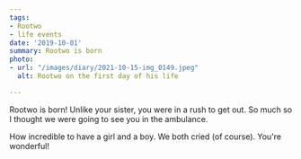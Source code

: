 ```yaml
---
tags:
- Rootwo
- life events
date: '2019-10-01'
summary: Rootwo is born
photo:
- url: "/images/diary/2021-10-15-img_0149.jpeg"
  alt: Rootwo on the first day of his life

---
```

Rootwo is born! Unlike your sister, you were in a rush to get out. So much so I thought we were going to see you in the ambulance. 

How incredible to have a girl and a boy. We both cried (of course). You're wonderful!